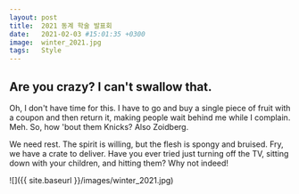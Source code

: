 ```yaml
---
layout: post
title:  2021 동계 학술 발표회
date:   2021-02-03 #15:01:35 +0300
image:  winter_2021.jpg
tags:   Style
---
```



## Are you crazy? I can't swallow that.

Oh, I don't have time for this. I have to go and buy a single piece of fruit with a coupon and then return it, making people wait behind me while I complain. Meh. So, how 'bout them Knicks? Also Zoidberg.

We need rest. The spirit is willing, but the flesh is spongy and bruised.
Fry, we have a crate to deliver.
Have you ever tried just turning off the TV, sitting down with your children, and hitting them?
Why not indeed!


![]({{ site.baseurl }}/images/winter_2021.jpg)

